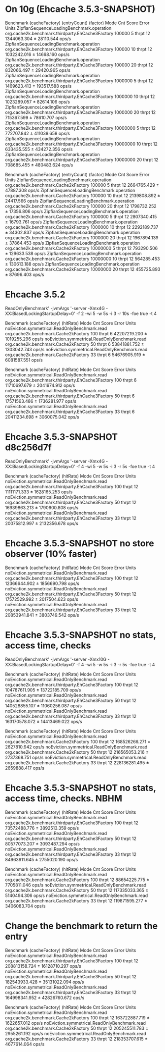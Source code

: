 # On 10g (Ehcache 3.5.3-SNAPSHOT)

Benchmark                                                                    (cacheFactory)  (entryCount)  (factor)   Mode  Cnt        Score        Error  Units
ZipfianSequenceLoadingBenchmark.operation  org.cache2k.benchmark.thirdparty.EhCache3Factory        100000         5  thrpt   12  1344063.304 ±  28110.544  ops/s
ZipfianSequenceLoadingBenchmark.operation  org.cache2k.benchmark.thirdparty.EhCache3Factory        100000        10  thrpt   12  1032242.016 ±  14668.160  ops/s
ZipfianSequenceLoadingBenchmark.operation  org.cache2k.benchmark.thirdparty.EhCache3Factory        100000        20  thrpt   12   832066.497 ±  29420.965  ops/s
ZipfianSequenceLoadingBenchmark.operation  org.cache2k.benchmark.thirdparty.EhCache3Factory       1000000         5  thrpt   12  1469623.413 ± 193517.588  ops/s
ZipfianSequenceLoadingBenchmark.operation  org.cache2k.benchmark.thirdparty.EhCache3Factory       1000000        10  thrpt   12  1023289.057 ±  82614.106  ops/s
ZipfianSequenceLoadingBenchmark.operation  org.cache2k.benchmark.thirdparty.EhCache3Factory       1000000        20  thrpt   12   715367.599 ±  78610.707  ops/s
ZipfianSequenceLoadingBenchmark.operation  org.cache2k.benchmark.thirdparty.EhCache3Factory      10000000         5  thrpt   12   772707.842 ± 411038.658  ops/s
ZipfianSequenceLoadingBenchmark.operation  org.cache2k.benchmark.thirdparty.EhCache3Factory      10000000        10  thrpt   12   633435.555 ± 434272.356  ops/s
ZipfianSequenceLoadingBenchmark.operation  org.cache2k.benchmark.thirdparty.EhCache3Factory      10000000        20  thrpt   12   708685.455 ± 480483.624  ops/s

Benchmark                                                        (cacheFactory)  (entryCount)  (factor)   Mode  Cnt        Score        Error  Units
ZipfianSequenceLoadingBenchmark.operation  org.cache2k.benchmark.Cache2kFactory        100000         5  thrpt   12  2664765.429 ±  47887.308  ops/s
ZipfianSequenceLoadingBenchmark.operation  org.cache2k.benchmark.Cache2kFactory        100000        10  thrpt   12  2139808.892 ±  24417.566  ops/s
ZipfianSequenceLoadingBenchmark.operation  org.cache2k.benchmark.Cache2kFactory        100000        20  thrpt   12  1798732.252 ±  17356.806  ops/s
ZipfianSequenceLoadingBenchmark.operation  org.cache2k.benchmark.Cache2kFactory       1000000         5  thrpt   12  2807340.415 ±  16793.761  ops/s
ZipfianSequenceLoadingBenchmark.operation  org.cache2k.benchmark.Cache2kFactory       1000000        10  thrpt   12  2292189.737 ±  34302.837  ops/s
ZipfianSequenceLoadingBenchmark.operation  org.cache2k.benchmark.Cache2kFactory       1000000        20  thrpt   12  1967894.139 ±  37864.453  ops/s
ZipfianSequenceLoadingBenchmark.operation  org.cache2k.benchmark.Cache2kFactory      10000000         5  thrpt   12   793290.506 ± 129633.538  ops/s
ZipfianSequenceLoadingBenchmark.operation  org.cache2k.benchmark.Cache2kFactory      10000000        10  thrpt   12   564285.453 ± 130613.188  ops/s
ZipfianSequenceLoadingBenchmark.operation  org.cache2k.benchmark.Cache2kFactory      10000000        20  thrpt   12   455725.893 ±  87696.403  ops/s

# Ehcache 3.5.2

ReadOnlyBenchmark' -jvmArgs '-server -Xmx4G -XX:BiasedLockingStartupDelay=0' -f 2 -wi 5 -w 5s -i 3 -r 10s -foe true -t 4

Benchmark                                                            (cacheFactory)  (hitRate)   Mode  Cnt         Score         Error  Units
noEviction.symmetrical.ReadOnlyBenchmark.read  org.cache2k.benchmark.Cache2kFactory        100  thrpt    6  42207219.200 ± 1019255.296  ops/s
noEviction.symmetrical.ReadOnlyBenchmark.read  org.cache2k.benchmark.Cache2kFactory         50  thrpt    6  53841881.752 ± 1303042.743  ops/s
noEviction.symmetrical.ReadOnlyBenchmark.read  org.cache2k.benchmark.Cache2kFactory         33  thrpt    6  54676905.919 ± 6081587.551  ops/s

Benchmark                                                                        (cacheFactory)  (hitRate)   Mode  Cnt         Score         Error  Units
noEviction.symmetrical.ReadOnlyBenchmark.read  org.cache2k.benchmark.thirdparty.EhCache3Factory        100  thrpt    6  11710697.679 ± 2041974.912  ops/s
noEviction.symmetrical.ReadOnlyBenchmark.read  org.cache2k.benchmark.thirdparty.EhCache3Factory         50  thrpt    6  17571563.486 ± 1736281.977  ops/s
noEviction.symmetrical.ReadOnlyBenchmark.read  org.cache2k.benchmark.thirdparty.EhCache3Factory         33  thrpt    6  20411234.698 ± 3060075.042  ops/s

# Ehcache 3.5.3-SNAPSHOT d8c256d7f

ReadOnlyBenchmark' -jvmArgs '-server -Xmx4G -XX:BiasedLockingStartupDelay=0' -f 4 -wi 5 -w 5s -i 3 -r 5s -foe true -t 4

Benchmark                                                                        (cacheFactory)  (hitRate)   Mode  Cnt         Score         Error  Units
noEviction.symmetrical.ReadOnlyBenchmark.read  org.cache2k.benchmark.thirdparty.EhCache3Factory        100  thrpt   12  11111171.333 ± 1628165.253  ops/s
noEviction.symmetrical.ReadOnlyBenchmark.read  org.cache2k.benchmark.thirdparty.EhCache3Factory         50  thrpt   12  16939863.213 ± 1790600.808  ops/s
noEviction.symmetrical.ReadOnlyBenchmark.read  org.cache2k.benchmark.thirdparty.EhCache3Factory         33  thrpt   12  20075812.997 ± 2132356.678  ops/s

# Ehcache 3.5.3-SNAPSHOT no store observer (10% faster)

Benchmark                                                                        (cacheFactory)  (hitRate)   Mode  Cnt         Score         Error  Units
noEviction.symmetrical.ReadOnlyBenchmark.read  org.cache2k.benchmark.thirdparty.EhCache3Factory        100  thrpt   12  12366644.902 ± 1856690.798  ops/s
noEviction.symmetrical.ReadOnlyBenchmark.read  org.cache2k.benchmark.thirdparty.EhCache3Factory         50  thrpt   12  17572529.992 ± 2017504.623  ops/s
noEviction.symmetrical.ReadOnlyBenchmark.read  org.cache2k.benchmark.thirdparty.EhCache3Factory         33  thrpt   12  20853941.841 ± 3803749.542  ops/s

# Ehcache 3.5.3-SNAPSHOT no stats, access time, checks

ReadOnlyBenchmark' -jvmArgs '-server -Xmx10G -XX:BiasedLockingStartupDelay=0' -f 4 -wi 5 -w 5s -i 3 -r 5s -foe true -t 4

Benchmark                                                                        (cacheFactory)  (hitRate)   Mode  Cnt          Score          Error  Units
noEviction.symmetrical.ReadOnlyBenchmark.read  org.cache2k.benchmark.thirdparty.EhCache3Factory        100  thrpt   12  104787611.905 ± 13722185.709  ops/s
noEviction.symmetrical.ReadOnlyBenchmark.read  org.cache2k.benchmark.thirdparty.EhCache3Factory         50  thrpt   12  140528855.107 ± 11060256.087  ops/s
noEviction.symmetrical.ReadOnlyBenchmark.read  org.cache2k.benchmark.thirdparty.EhCache3Factory         33  thrpt   12  163170578.072 ± 14413469.022  ops/s

Benchmark                                                            (cacheFactory)  (hitRate)   Mode  Cnt          Score         Error  Units
noEviction.symmetrical.ReadOnlyBenchmark.read  org.cache2k.benchmark.Cache2kFactory        100  thrpt   12  168526266.271 ± 2627810.942  ops/s
noEviction.symmetrical.ReadOnlyBenchmark.read  org.cache2k.benchmark.Cache2kFactory         50  thrpt   12  216565053.216 ± 2737368.751  ops/s
noEviction.symmetrical.ReadOnlyBenchmark.read  org.cache2k.benchmark.Cache2kFactory         33  thrpt   12  228136281.495 ± 2659888.417  ops/s

# Ehcache 3.5.3-SNAPSHOT no stats, access time, checks. NBHM

Benchmark                                                                        (cacheFactory)  (hitRate)   Mode  Cnt         Score         Error  Units
noEviction.symmetrical.ReadOnlyBenchmark.read  org.cache2k.benchmark.thirdparty.EhCache3Factory        100  thrpt   12  73572488.776 ± 3892513.359  ops/s
noEviction.symmetrical.ReadOnlyBenchmark.read  org.cache2k.benchmark.thirdparty.EhCache3Factory         50  thrpt   12  80577073.207 ± 3093487.294  ops/s
noEviction.symmetrical.ReadOnlyBenchmark.read  org.cache2k.benchmark.thirdparty.EhCache3Factory         33  thrpt   12  84963911.645 ± 2755020.190  ops/s

Benchmark                                                            (cacheFactory)  (hitRate)   Mode  Cnt          Score         Error  Units
noEviction.symmetrical.ReadOnlyBenchmark.read  org.cache2k.benchmark.Cache2kFactory        100  thrpt   12   88654225.775 ± 7705811.046  ops/s
noEviction.symmetrical.ReadOnlyBenchmark.read  org.cache2k.benchmark.Cache2kFactory         50  thrpt   12  117335033.365 ± 5140494.306  ops/s
noEviction.symmetrical.ReadOnlyBenchmark.read  org.cache2k.benchmark.Cache2kFactory         33  thrpt   12  119871595.277 ± 3406083.704  ops/s

# Change the benchmark to return the entry

Benchmark                                                                        (cacheFactory)  (hitRate)   Mode  Cnt          Score          Error  Units
noEviction.symmetrical.ReadOnlyBenchmark.read  org.cache2k.benchmark.thirdparty.EhCache3Factory        100  thrpt   12  208813158.724 ± 16128710.297  ops/s
noEviction.symmetrical.ReadOnlyBenchmark.read  org.cache2k.benchmark.thirdparty.EhCache3Factory         50  thrpt   12  182543933.428 ± 35131022.094  ops/s
noEviction.symmetrical.ReadOnlyBenchmark.read  org.cache2k.benchmark.thirdparty.EhCache3Factory         33  thrpt   12  164998341.952 ± 42826760.672  ops/s

Benchmark                                                            (cacheFactory)  (hitRate)   Mode  Cnt          Score         Error  Units
noEviction.symmetrical.ReadOnlyBenchmark.read  org.cache2k.benchmark.Cache2kFactory        100  thrpt   12  163722887.719 ± 1622657.012  ops/s
noEviction.symmetrical.ReadOnlyBenchmark.read  org.cache2k.benchmark.Cache2kFactory         50  thrpt   12  205245511.783 ± 2955261.192  ops/s
noEviction.symmetrical.ReadOnlyBenchmark.read  org.cache2k.benchmark.Cache2kFactory         33  thrpt   12  218353707.615 ± 4677614.064  ops/s
